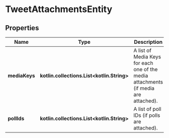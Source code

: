 
# TweetAttachmentsEntity

## Properties
Name | Type | Description | Notes
------------ | ------------- | ------------- | -------------
**mediaKeys** | **kotlin.collections.List&lt;kotlin.String&gt;** | A list of Media Keys for each one of the media attachments (if media are attached). |  [optional]
**pollIds** | **kotlin.collections.List&lt;kotlin.String&gt;** | A list of poll IDs (if polls are attached). |  [optional]



